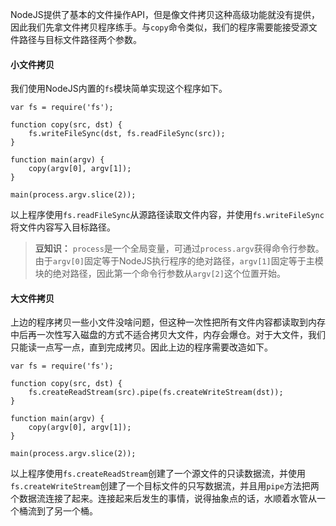 NodeJS提供了基本的文件操作API，但是像文件拷贝这种高级功能就没有提供，因此我们先拿文件拷贝程序练手。与`copy`命令类似，我们的程序需要能接受源文件路径与目标文件路径两个参数。

#### 小文件拷贝

我们使用NodeJS内置的`fs`模块简单实现这个程序如下。

```
var fs = require('fs');

function copy(src, dst) {
    fs.writeFileSync(dst, fs.readFileSync(src));
}

function main(argv) {
    copy(argv[0], argv[1]);
}

main(process.argv.slice(2));
```

以上程序使用`fs.readFileSync`从源路径读取文件内容，并使用`fs.writeFileSync`将文件内容写入目标路径。

> **豆知识：** `process`是一个全局变量，可通过`process.argv`获得命令行参数。由于`argv[0]`固定等于NodeJS执行程序的绝对路径，`argv[1]`固定等于主模块的绝对路径，因此第一个命令行参数从`argv[2]`这个位置开始。

#### 大文件拷贝

上边的程序拷贝一些小文件没啥问题，但这种一次性把所有文件内容都读取到内存中后再一次性写入磁盘的方式不适合拷贝大文件，内存会爆仓。对于大文件，我们只能读一点写一点，直到完成拷贝。因此上边的程序需要改造如下。

```
var fs = require('fs');

function copy(src, dst) {
    fs.createReadStream(src).pipe(fs.createWriteStream(dst));
}

function main(argv) {
    copy(argv[0], argv[1]);
}

main(process.argv.slice(2));
```

以上程序使用`fs.createReadStream`创建了一个源文件的只读数据流，并使用`fs.createWriteStream`创建了一个目标文件的只写数据流，并且用`pipe`方法把两个数据流连接了起来。连接起来后发生的事情，说得抽象点的话，水顺着水管从一个桶流到了另一个桶。